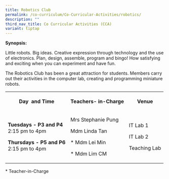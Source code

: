 ```yaml
---
title: Robotics Club
permalink: /co-curriculum/Co-Curricular-Activities/robotics/
description: ""
third_nav_title: Co Curricular Activities (CCA)
variant: tiptap
---
```

<p><strong>Synopsis:&nbsp;</strong></p><p>Little robots. Big ideas. Creative expression through technology and the use of electronics. Plan, design, assemble, program and bingo! How satisfying and exciting when you can experiment and have fun.</p><p>The Robotics Club has been a great attraction for students. Members carry out their activities in the computer lab, creating and programming miniature robots.</p><table><tbody><tr><th rowspan="1" colspan="1"><p>Day&nbsp; and Time</p></th><th rowspan="1" colspan="1"><p>Teachers- in-Charge</p></th><th rowspan="1" colspan="1"><p>Venue</p></th></tr><tr><td rowspan="1" colspan="1"><p><strong>Tuesdays - P3 and P4</strong><br>2:15 pm to 4pm</p><p><strong>Thursdays - P5 and P6</strong><br>2:15 pm to 4pm</p></td><td rowspan="1" colspan="1"><p>Mrs Stephanie Pung</p><p>Mdm Linda Tan&nbsp;</p><p>* Mdm Lei Min&nbsp;&nbsp;</p><p>* Mdm Lim CM</p></td><td rowspan="1" colspan="1"><p>IT Lab 1</p><p>IT Lab 2</p><p>Teaching Lab</p></td></tr></tbody></table><p>* Teacher-in-Charge</p><p><br></p><p><br></p>
